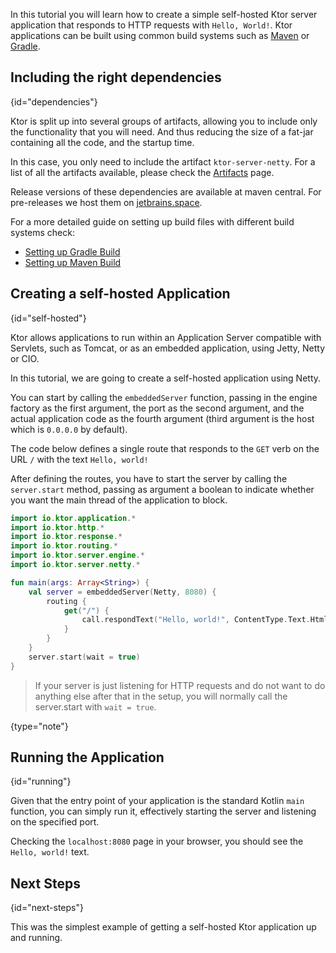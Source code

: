 [//]: # (title: First App)

<include src="lib.md" include-id="outdated_warning"/>

In this tutorial you will learn how to create a simple self-hosted Ktor server application that responds to HTTP requests with `Hello, World!`.
Ktor applications can be built using common build systems such as [Maven](Maven.md) or [Gradle](Gradle.md).





## Including the right dependencies
{id="dependencies"}

Ktor is split up into several groups of artifacts,
allowing you to include only the functionality that you will need. And thus reducing the size of a fat-jar containing all the code, and the startup time.

In this case, you only need to include the artifact `ktor-server-netty`.
For a list of all the artifacts available, please check the [Artifacts](artifacts.md) page.  

Release versions of these dependencies are available at maven central.
For pre-releases we host them on [jetbrains.space](https://ktor.io/eap).

For a more detailed guide on setting up build files with different build systems check:

* [Setting up Gradle Build](Gradle.md)
* [Setting up Maven Build](Maven.md)

## Creating a self-hosted Application
{id="self-hosted"}

Ktor allows applications to run within an Application Server compatible with Servlets, such as Tomcat,
or as an embedded application, using Jetty, Netty or CIO.

In this tutorial, we are going to create a self-hosted application using Netty.

You can start by calling the `embeddedServer` function, passing in the engine factory as the first argument,
the port as the second argument, and the actual application code as the fourth argument (third argument
is the host which is `0.0.0.0` by default).

The code below defines a single route that responds to the `GET` verb on the URL `/` with
the text `Hello, world!`

After defining the routes, you have to start the server by calling the `server.start` method,
passing as argument a boolean to indicate whether you want the main thread of the application to block.


```kotlin
import io.ktor.application.*
import io.ktor.http.*
import io.ktor.response.*
import io.ktor.routing.*
import io.ktor.server.engine.*
import io.ktor.server.netty.*

fun main(args: Array<String>) {
    val server = embeddedServer(Netty, 8080) {
        routing {
            get("/") {
                call.respondText("Hello, world!", ContentType.Text.Html)
            }
        }
    }
    server.start(wait = true)
}
```


>If your server is just listening for HTTP requests and do not want to do anything else after that in the setup,
>you will normally call the server.start with `wait = true`.
>
{type="note"}

## Running the Application
{id="running"}

Given that the entry point of your application is the standard Kotlin `main` function, 
you can simply run it, effectively starting the server and listening on the specified port.

Checking the `localhost:8080` page in your browser, you should see the `Hello, world!` text. 

## Next Steps
{id="next-steps"}

This was the simplest example of getting a self-hosted Ktor application up and running. 
